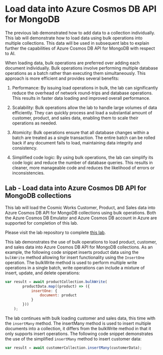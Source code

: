 # Load data into Azure Cosmos DB API for MongoDB

The previous lab demonstrated how to add data to a collection individually. This lab will demonstrate how to load data using bulk operations into multiple collections. This data will be used in subsequent labs to explain further the capabilities of Azure Cosmos DB API for MongoDB with respect to AI.

When loading data, bulk operations are preferred over adding each document individually. Bulk operations involve performing multiple database operations as a batch rather than executing them simultaneously. This approach is more efficient and provides several benefits:

1. Performance: By issuing load operations in bulk, the lab can significantly reduce the overhead of network round-trips and database operations. This results in faster data loading and improved overall performance.

2. Scalability: Bulk operations allow the lab to handle large volumes of data efficiently. They can quickly process and load a substantial amount of customer, product, and sales data, enabling them to scale their operations as needed.

3. Atomicity: Bulk operations ensure that all database changes within a batch are treated as a single transaction. The entire batch can be rolled back if any document fails to load, maintaining data integrity and consistency.

4. Simplified code logic: By using bulk operations, the lab can simplify its code logic and reduce the number of database queries. This results in cleaner, more manageable code and reduces the likelihood of errors or inconsistencies.

## Lab - Load data into Azure Cosmos DB API for MongoDB collections

This lab will load the Cosmic Works Customer, Product, and Sales data into Azure Cosmos DB API for MongoDB collections using bulk operations. Both the Azure Cosmos DB Emulator and Azure Cosmos DB account in Azure are supported for completion of this lab.

Please visit the lab repository to complete [this lab](hhttps://github.com/solliancenet/cosmos-db-openai-nodejs-dev-guide-labs/tree/main/load_data).

This lab demonstrates the use of bulk operations to load product, customer, and sales data into Azure Cosmos DB API for MongoDB collections. As an example, the following code snippet inserts product data using the `bulkWrite` method allowing for insert functionality using the `InsertOne` operation. The bulkWrite method is used to perform multiple write operations in a single batch, write operations can include a mixture of insert, update, and delete operations:

```javascript
var result = await productCollection.bulkWrite(
        productData.map((product) => ({
            insertOne: {
                document: product
            }
        }))
    );
```

The lab continues with bulk loading customer and sales data, this time with the `insertMany` method. The insertMany method is used to insert multiple documents into a collection, it differs from the bulkWrite method in that it only supports insert operations. The following code snippet demonstrates the use of the simplified `insertMany` method to insert customer data:

```javascript
var result = await customerCollection.insertMany(customerData);
```
